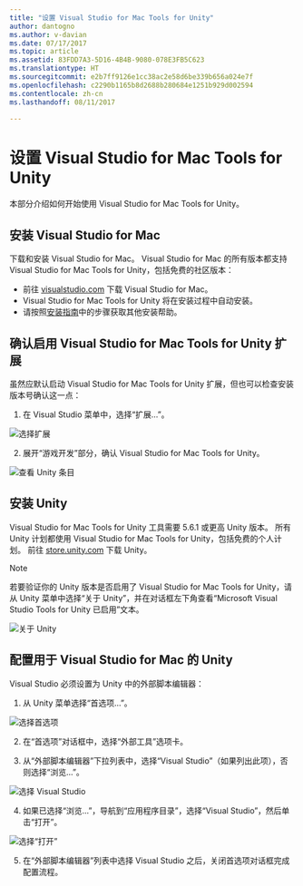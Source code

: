 ```yaml
---
title: "设置 Visual Studio for Mac Tools for Unity"
author: dantogno
ms.author: v-davian
ms.date: 07/17/2017
ms.topic: article
ms.assetid: 83FDD7A3-5D16-4B4B-9080-078E3FB5C623
ms.translationtype: HT
ms.sourcegitcommit: e2b7ff9126e1cc38ac2e58d6be339b656a024e7f
ms.openlocfilehash: c2290b1165b8d2688b280684e1251b929d002594
ms.contentlocale: zh-cn
ms.lasthandoff: 08/11/2017

---
```

# <a name="setup-visual-studio-for-mac-tools-for-unity"></a>设置 Visual Studio for Mac Tools for Unity

本部分介绍如何开始使用 Visual Studio for Mac Tools for Unity。

## <a name="install-visual-studio-for-mac"></a>安装 Visual Studio for Mac

下载和安装 Visual Studio for Mac。 Visual Studio for Mac 的所有版本都支持 Visual Studio for Mac Tools for Unity，包括免费的社区版本：

* 前往 [visualstudio.com](https://www.visualstudio.com/) 下载 Visual Studio for Mac。
* Visual Studio for Mac Tools for Unity 将在安装过程中自动安装。
* 请按照[安装指南](/visualstudio/mac/installation)中的步骤获取其他安装帮助。

## <a name="confirm-that-the-visual-studio-for-mac-tools-for-unity-extension-is-enabled"></a>确认启用 Visual Studio for Mac Tools for Unity 扩展

虽然应默认启动 Visual Studio for Mac Tools for Unity 扩展，但也可以检查安装版本号确认这一点：

1.  在 Visual Studio 菜单中，选择“扩展...”。

  ![选择扩展](media/setup-vsmac-tools-unity-image1.png)

2.  展开“游戏开发”部分，确认 Visual Studio for Mac Tools for Unity。

  ![查看 Unity 条目](media/setup-vsmac-tools-unity-image2.png)

## <a name="install-unity"></a>安装 Unity

Visual Studio for Mac Tools for Unity 工具需要 5.6.1 或更高 Unity 版本。 所有 Unity 计划都使用 Visual Studio for Mac Tools for Unity，包括免费的个人计划。 前往 [store.unity.com](https://store.unity.com/) 下载 Unity。

> [!NOTE]
> 若要验证你的 Unity 版本是否启用了 Visual Studio for Mac Tools for Unity，请从 Unity 菜单中选择“关于 Unity”，并在对话框左下角查看“Microsoft Visual Studio Tools for Unity 已启用”文本。
>
>   ![关于 Unity](media/setup-vsmac-tools-unity-image3.png)

## <a name="configure-unity-for-use-with-visual-studio-for-mac"></a>配置用于 Visual Studio for Mac 的 Unity

Visual Studio 必须设置为 Unity 中的外部脚本编辑器：

1.  从 Unity 菜单选择“首选项...”。

  ![选择首选项](media/setup-vsmac-tools-unity-image4.png)

2.  在“首选项”对话框中，选择“外部工具”选项卡。

3.  从“外部脚本编辑器”下拉列表中，选择“Visual Studio”（如果列出此项），否则选择“浏览...”。

  ![选择 Visual Studio](media/setup-vsmac-tools-unity-image5.png)

4.  如果已选择“浏览...”，导航到“应用程序目录”，选择“Visual Studio”，然后单击“打开”。

  ![选择“打开”](media/setup-vsmac-tools-unity-image6.png)

5.  在“外部脚本编辑器”列表中选择 Visual Studio 之后，关闭首选项对话框完成配置流程。

